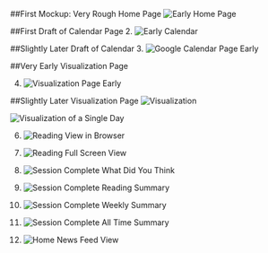 ##First Mockup: Very Rough Home Page
 ![Early Home Page](https://raw.github.com/uvicmakerlab/LongNowOfUlysses/jonjohns/English507/Logs/Draft%20Documentation/TitleScreen.png)

##First Draft of Calendar Page
2. ![Early Calendar](https://raw.github.com/uvicmakerlab/LongNowOfUlysses/jonjohns/English507/Logs/Draft%20Documentation/MockUpCalendar.png)

##Slightly Later Draft of Calendar
3. ![Google Calendar Page Early](https://raw.github.com/uvicmakerlab/LongNowOfUlysses/jonjohns/English507/Logs/Draft%20Documentation/HyperLitIntegratedCal.png)


##Very Early Visualization Page 

4. ![Visualization Page Early](https://github.com/uvicmakerlab/LongNowOfUlysses/blob/jonjohns/English507/Logs/Draft%20Documentation/HyperLitYourDay.png)

##Slightly Later Visualization Page
![Visualization](https://github.com/uvicmakerlab/LongNowOfUlysses/blob/jonjohns/English507/Logs/Draft%20Documentation/ReadingSchedVis.png)



![Visualization of a Single Day](https://raw.github.com/uvicmakerlab/LongNowOfUlysses/jonjohns/English507/Logs/CalendarVisualization%20.png)




6. ![Reading View in Browser](https://raw.github.com/uvicmakerlab/LongNowOfUlysses/jonjohns/English507/Logs/ReadingInBrowser.png)




7. ![Reading Full Screen View](https://raw.github.com/uvicmakerlab/LongNowOfUlysses/jonjohns/English507/Logs/ReadingFullScreen.png)




8. ![Session Complete What Did You Think](https://raw.github.com/uvicmakerlab/LongNowOfUlysses/jonjohns/English507/Logs/SessEndResponse.png)




9. ![Session Complete Reading Summary](https://raw.github.com/uvicmakerlab/LongNowOfUlysses/jonjohns/English507/Logs/SessEndReadingSummary%20.png)




10. ![Session Complete Weekly Summary](https://raw.github.com/uvicmakerlab/LongNowOfUlysses/jonjohns/English507/Logs/SessEndWeeklySummary.png)




11. ![Session Complete All Time Summary](https://raw.github.com/uvicmakerlab/LongNowOfUlysses/jonjohns/English507/Logs/SessEndBadgeWall.png)




12. ![Home News Feed View](https://raw.github.com/uvicmakerlab/LongNowOfUlysses/jonjohns/English507/Logs/NewsFeed.png)
